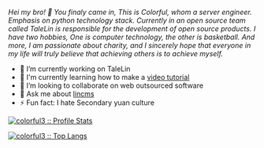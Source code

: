 *Hei my bro! 👋  You finaly came in, This is Colorful, whom a server engineer. Emphasis on python technology stack. Currently in an open source team called TaleLin is responsible for the development of open source products.
I have two hobbies, One is computer technology, the other is basketball. And more, I am passionate about charity, and I sincerely hope that everyone in my life will truly believe that achieving others is to achieve myself.*

- 🔭 I’m currently working on TaleLin
- 🌱 I'm currently learning how to make a [video tutorial](https://space.bilibili.com/345626407/channel/detail?cid=138503&ctype=0)
- 👯 I’m looking to collaborate on web outsourced software
- 💬 Ask me about [lincms](https://doc.cms.talelin.com/)
- ⚡ Fun fact: I hate Secondary yuan culture


[![colorful3 :: Profile Stats](https://github-readme-stats.vercel.app/api?username=colorful3&show_icons=true&theme=synthwave)](https://github.com/anuraghazra/github-readme-stats)

[![colorful3 :: Top Langs](https://github-readme-stats.vercel.app/api/top-langs/?username=colorful3&langs_count=6&theme=synthwave&hide=JavaScript,CSS,HTML,PLpgSQL,Smarty&layout=compact)](https://github.com/anuraghazra/github-readme-stats)
